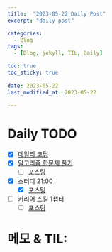 ```yaml
---
title:  "2023-05-22 Daily Post"
excerpt: "daily post"

categories:
  - Blog
tags:
  - [Blog, jekyll, TIL, Daily]

toc: true
toc_sticky: true
 
date: 2023-05-22
last_modified_at: 2023-05-22

---
```


# Daily TODO

- [x] [데일리 코딩](https://urclass.codestates.com/classroom/33)
- [x] [알고리즘 한문제 풀기](https://www.acmicpc.net/step)
	- [ ] [포스팅](https://yelm-212.github.io/algorithm_codes/boj/)
- [x] 스터디 21:00
	- [x] [포스팅](https://yelm-212.github.io/os/os-1)
- [ ] 커리어 스킬 1챕터
	- [ ] [포스팅](https://yelm-212.github.io/books/careerskill/)

# 메모 & TIL: 



